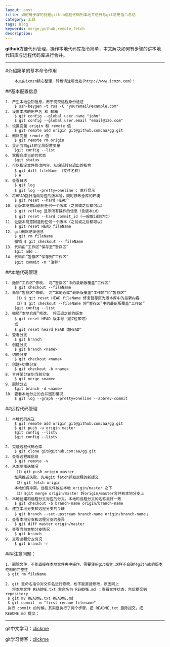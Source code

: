 ```yaml
---
layout: post
title: 如何有步骤的处理github远程代码到本地并进行与git常用指令总结
category: 工具
tags: Blog
keywords: merge,github,remote,fetch
description: 
---
```


**github**方便代码管理，操作本地代码库指令简单，本文解决如何有步骤的讲本地代码库与远程代码库进行合并。

---

#介绍简单的基本命令作用

	    本文由icmzn精心整理，转载请注明出处(http://www.icmzn.com)！

##基本配置信息

	1. 产生本地公钥信息，用于提交远程身份验证
		$ ssh-keygen -t rsa -C "youremail@example.com"
	2. 设置本次的用户名 和 邮箱
		$ git config --global user.name "john"
		$ git config --global user.email "email@126.com"
	3. 设置变量 origin 和 remote 值
		$ git remote add origin git@github.com:aa/gg.git
	4. 删除变量 remote 值
		$ git remote rm origin
	5. 显示当前git的全局配置变量
		$git config --list
	6. 掌握仓库当前的状态
		$git status
	7. 可以指定文件修改内容，从编辑转台退出的指令
		$ git diff fileName （文件名称）
		$ W 
	8. 查看日志
		$ git log
		$ git log --pretty=oneline : 单行显示
	9. 将HEAD指针指向对应的版本号，同时修改仓库的环境
		$ git reset --hard HEAD^
	10. 让版本随意回退到任何一个版本（之前或之后都可以）
		$ git reflog 显示所有操作的信息（含版本id）
		$ git reset --hard commit_id (一般取id前7位)
	11. 让版本随意回退到任何一个版本（之前或之后都可以）
		$ git reset HEAD fileName
	12. git删除记录信息
		$ git rm fileName
		撤销 $ git checkout -- fileName
	13. 代码由“工作区”保存至“暂存区”
		$git add .
	14. 代码由“暂存区”保存到“工作区”
		$git commit -m "注释"

##本地代码管理


	1. 撤销“工作区”修改， 将“暂存区”中的最新版覆盖“工作区”
		$ git checkout --fileName
	2. 撤销“暂存区”修改， 将“本地仓库”最新版覆盖“工作区”和“暂存区”
		（1）$ git reset HEAD fileName 修复暂存区为版本库中的最新内容
		（2）$ git checkout --fileName 将“暂存区”中的最新版覆盖“工作区” 
		$git config --list
	3. 撤销“本地仓库”修改， 将回退之前的版本
		$ git reset HEAD 版本号（前7位即可）
		或
		$ git reset heard HEAD 或HEAD^ 
	4. 查看分支
		$ git branch
	5. 创建分支
		$ git branch <name>
	6. 切换分支
		$ git checkout <name>
	7. 创建+切换分支
		$ git checkout -b <name>
	8. 合并某分支到当前分支
		$ git merge <name>
	9. 删除分支
		$git branch -d <name>
    10. 查看本地分之的合并图形情况
        $ git log --graph --pretty=oneline --abbrev-commit

##远程代码管理

	1. 本地代码推送
		$ git remote add origin git@github.com:aa/gg.git
		$ git push -u origin master
		$git config --listv
		$git config --listv

	2. 克隆远程代码仓库
		$ git clone git@github.com:aa/gg.git
	3. 查看远程库信息
	 	$ git remote -v
	4. 从本地推送情况
		（1）git push origin master
		如果推送失败，先用git fetch抓取远程的新提交
		（2）git fetch origin
		本地如有冲突，远程文件放在本地 origin/master 之下
		（3）$git merge origin/master 将origin/master合并到本地分支上	
	5. 本地创建和远程分支对应的分支，本地和远程分支的名称最好一致
		$ git checkout -b branch-name origin/branch-name
	6. 建立本地分支和远程分支的关联
		$ git branch --set-upstream branch-name origin/branch-name；
	7. 查看本地分支和远程分支的差异
		$ git diff master origin/master
	8. 查看当前本地分支情况
		$ git branch 	
	9. 查看远程分支情况
		$ git branch -r

###注意问题：

	1. 删除文件，不能直接在本地文件夹中操作，需要使用git指令,这样不会破坏github的版本控制的完整性
	 $ git rm fileName 

	2. git 重命名指令对文件名进行修改，也不能直接修改，原因同上
	   将本地文件 README.txt 重命名为 README.md ；查看文件状态，然后提交到 repository 
	 $ git mv README.txt README.md
	 $ git commit -m "first rename filename"
	 执行 commit 的时候，其实是执行了两个步骤，把 README.txt 删除提交，把 README.md 提交；

---

   git中文学习：[clickme][zhongwenxuexi]

   git学习博客：[clickme][yuanyifeng]

  [yuanyifeng]:http://www.ruanyifeng.com/blog/2014/06/git_remote.html 
	"阮一峰"

  [zhongwenxuexi]: http://www.liaoxuefeng.com/wiki "git中文指南"

